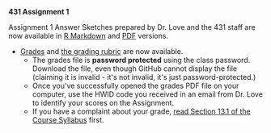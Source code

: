 **431 Assignment 1**

Assignment 1 Answer Sketches prepared by Dr. Love and the 431 staff are now available in [R Markdown](https://github.com/THOMASELOVE/431homework/blob/master/HW1/431-sketch1-2017.Rmd) and [PDF](https://github.com/THOMASELOVE/431homework/blob/master/HW1/431-sketch1-pw-2017.pdf) versions.

+ [Grades](https://github.com/THOMASELOVE/431homework/blob/master/HW1/431-grades1-pw-2017.pdf) and [the grading rubric](https://github.com/THOMASELOVE/431homework/blob/master/HW1/431-rubric1-2017.pdf) are now available.
    + The grades file is **password protected** using the class password. Download the file, even though GitHub cannot display the file (claiming it is invalid - it's not invalid, it's just password-protected.)
     + Once you've successfully opened the grades PDF file on your computer, use the HWID code you received in an email from Dr. Love to identify your scores on the Assignment.
     + If you have a complaint about your grade, [read Section 13.1 of the Course Syllabus](https://thomaselove.github.io/431syllabus/general-course-policies.html) first.
